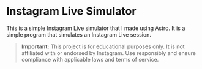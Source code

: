# Instagram Live Simulator

This is a simple Instagram Live simulator that I made using Astro. It is a simple program that simulates an Instagram Live session.

> **Important:** This project is for educational purposes only. It is not affiliated with or endorsed by Instagram. Use responsibly and ensure compliance with applicable laws and terms of service.